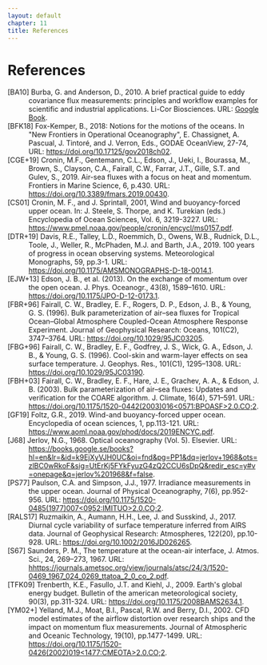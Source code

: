 ```yaml
---
layout: default
chapter: 11
title: References
---
```


# References

<div id="BA10" class="reference">
[BA10] Burba, G. and Anderson, D., 2010. A brief practical guide to eddy covariance flux measurements: principles and workflow examples for scientific and industrial applications. Li-Cor Biosciences. URL: <a href="https://books.google.se/books?hl=en&lr=&id=mCsI1_8GdrIC&oi=fnd&pg=PA6&dq=A+Brief+Practical+Guide+to+Eddy+Covariance+Flux+Measurements:+Principles+and+Workflow+Examples+for+Scientific+and+Industrial+Applications&ots=TMPk3_Uk8Y&sig=GUa0x8L60KvtJlMslJ2ktmbJZVw&redir_esc=y#v=onepage&q=A%20Brief%20Practical%20Guide%20to%20Eddy%20Covariance%20Flux%20Measurements%3A%20Principles%20and%20Workflow%20Examples%20for%20Scientific%20and%20Industrial%20Applications&f=false">Google Book</a>.
</div>

<div id="BFK18" class="reference">
[BFK18] Fox-Kemper, B., 2018: Notions for the motions of the oceans. In "New Frontiers in Operational Oceanography", E. Chassignet, A. Pascual, J. Tintoré, and J. Verron, Eds., GODAE OceanView, 27-74, URL: <a href="https://doi.org/10.17125/gov2018ch02">https://doi.org/10.17125/gov2018ch02</a>.
</div>

<div id="CGE+19" class="reference">
[CGE+19] Cronin, M.F., Gentemann, C.L., Edson, J., Ueki, I., Bourassa, M., Brown, S., Clayson, C.A., Fairall, C.W., Farrar, J.T., Gille, S.T. and Gulev, S., 2019. Air-sea fluxes with a focus on heat and momentum. Frontiers in Marine Science, 6, p.430. URL: <a href="https://doi.org/10.3389/fmars.2019.00430">https://doi.org/10.3389/fmars.2019.00430</a>.
</div>

<div id="CS01" class="reference">
[CS01] Cronin, M. F., and J. Sprintall, 2001, Wind and buoyancy-forced upper ocean. In: J. Steele, S. Thorpe, and K. Turekian (eds.) Encyclopedia of Ocean Sciences, Vol. 6, 3219-3227. URL: <a href="https://www.pmel.noaa.gov/people/cronin/encycl/ms0157.pdf">https://www.pmel.noaa.gov/people/cronin/encycl/ms0157.pdf</a>.
</div>

<div id="DTR+19" class="reference">
[DTR+19] Davis, R.E., Talley, L.D., Roemmich, D., Owens, W.B., Rudnick, D.L., Toole, J., Weller, R., McPhaden, M.J. and Barth, J.A., 2019. 100 years of progress in ocean observing systems. Meteorological Monographs, 59, pp.3-1. URL: <a href="https://doi.org/10.1175/AMSMONOGRAPHS-D-18-0014.1">https://doi.org/10.1175/AMSMONOGRAPHS-D-18-0014.1</a>.
</div>

<div id="EJW+13" class="reference">
[EJW+13] Edson, J. B., et al. (2013). On the exchange of momentum over the open ocean. J. Phys. Oceanogr., 43(8), 1589–1610. URL: <a href="https://doi.org/10.1175/JPO-D-12-0173.1">https://doi.org/10.1175/JPO-D-12-0173.1</a>.
</div>

<div id="FBR+96" class="reference">
[FBR+96] Fairall, C. W., Bradley, E. F., Rogers, D. P., Edson, J. B., & Young, G. S. (1996). Bulk parameterization of air–sea fluxes for Tropical Ocean–Global Atmosphere Coupled-Ocean Atmosphere Response Experiment. Journal of Geophysical Research: Oceans, 101(C2), 3747–3764. URL: <a href="https://doi.org/10.1029/95JC03205">https://doi.org/10.1029/95JC03205</a>.
</div>

<div id="FBG+96" class="reference">
[FBG+96] Fairall, C. W., Bradley, E. F., Godfrey, J. S., Wick, G. A., Edson, J. B., & Young, G. S. (1996). Cool-skin and warm-layer effects on sea surface temperature. J. Geophys. Res., 101(C1), 1295–1308. URL: <a href="https://doi.org/10.1029/95JC03190">https://doi.org/10.1029/95JC03190</a>.
</div>

<div id="FBH+03" class="reference">
[FBH+03] Fairall, C. W., Bradley, E. F., Hare, J. E., Grachev, A. A., & Edson, J. B. (2003). Bulk parameterization of air–sea fluxes: Updates and verification for the COARE algorithm. J. Climate, 16(4), 571–591. URL: <a href="https://doi.org/10.1175/1520-0442(2003)016<0571:BPOASF>2.0.CO;2">https://doi.org/10.1175/1520-0442(2003)016<0571:BPOASF>2.0.CO;2</a>.
</div>

<div id="GF19" class="reference">
[GF19] Foltz, G.R., 2019. Wind-and buoyancy-forced upper ocean. Encyclopedia of ocean sciences, 1, pp.113-121. URL: <a href="https://www.aoml.noaa.gov/phod/docs/2019ENCYC.pdf">https://www.aoml.noaa.gov/phod/docs/2019ENCYC.pdf</a>.
</div>

<div id="J68" class="reference">
[J68] Jerlov, N.G., 1968. Optical oceanography (Vol. 5). Elsevier. URL: <a href="https://books.google.se/books?hl=en&lr=&id=k9EjXyVJH0UC&oi=fnd&pg=PP1&dq=jerlov+1968&ots=zlBC0wRkoF&sig=UtErKj5FYkFyuzG4zQ2CCU6sDpQ&redir_esc=y#v=onepage&q=jerlov%201968&f=false">https://books.google.se/books?hl=en&lr=&id=k9EjXyVJH0UC&oi=fnd&pg=PP1&dq=jerlov+1968&ots=zlBC0wRkoF&sig=UtErKj5FYkFyuzG4zQ2CCU6sDpQ&redir_esc=y#v=onepage&q=jerlov%201968&f=false</a>.
</div>


<div id="PS77" class="reference">
[PS77] Paulson, C.A. and Simpson, J.J., 1977. Irradiance measurements in the upper ocean. Journal of Physical Oceanography, 7(6), pp.952-956. URL: <a href="https://doi.org/10.1175/1520-0485(1977)007<0952:IMITUO>2.0.CO;2">https://doi.org/10.1175/1520-0485(1977)007<0952:IMITUO>2.0.CO;2</a>.
</div>

<div id="RALS17" class="reference">
[RALS17] Ruzmaikin, A., Aumann, H.H., Lee, J. and Susskind, J., 2017. Diurnal cycle variability of surface temperature inferred from AIRS data. Journal of Geophysical Research: Atmospheres, 122(20), pp.10-928. URL: <a href="https://doi.org/10.1002/2016JD026265">https://doi.org/10.1002/2016JD026265</a>.
</div>

<div id="S67" class="reference">
[S67] Saunders, P. M., The temperature at the ocean-air interface, J. Atmos. Sci., 24, 269–273, 1967. URL: <a href="https://journals.ametsoc.org/view/journals/atsc/24/3/1520-0469_1967_024_0269_ttatoa_2_0_co_2.pdf">hhttps://journals.ametsoc.org/view/journals/atsc/24/3/1520-0469_1967_024_0269_ttatoa_2_0_co_2.pdf</a>.
</div>

<div id="TFK09" class="reference">
[TFK09] Trenberth, K.E., Fasullo, J.T. and Kiehl, J., 2009. Earth's global energy budget. Bulletin of the american meteorological society, 90(3), pp.311-324. URL: <a href="https://doi.org/10.1175/2008BAMS2634.1">https://doi.org/10.1175/2008BAMS2634.1</a>.
</div>

<div id="YM02+" class="reference">
[YM02+] Yelland, M.J., Moat, B.I., Pascal, R.W. and Berry, D.I., 2002. CFD model estimates of the airflow distortion over research ships and the impact on momentum flux measurements. Journal of Atmospheric and Oceanic Technology, 19(10), pp.1477-1499. URL: <a href="https://doi.org/10.1175/1520-0426(2002)019<1477:CMEOTA>2.0.CO;2">https://doi.org/10.1175/1520-0426(2002)019<1477:CMEOTA>2.0.CO;2</a>.
</div>

<style>
.reference {
    text-indent: -3em; /* Negative indent for the first line */
    padding-left: 3em; /* Indent for subsequent lines */
}
</style>

<script>
document.addEventListener('DOMContentLoaded', function() {
  // Check if we have a hash in the URL
  if(window.location.hash) {
    const targetId = window.location.hash.substring(1);
    const targetElement = document.getElementById(targetId);
    
    if(targetElement) {
      // Scroll to the element
      setTimeout(function() {
        targetElement.scrollIntoView();
      }, 100);
    }
  }
});
</script>